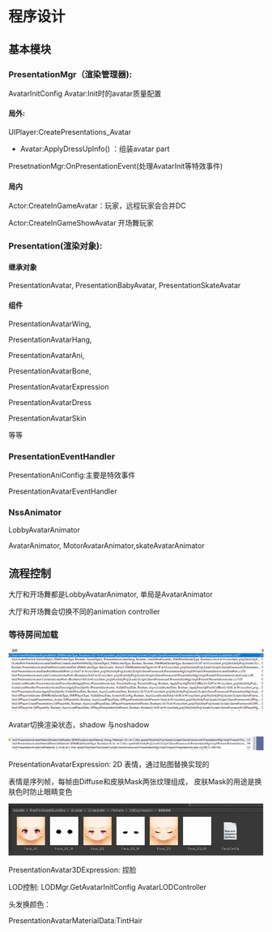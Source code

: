 # 程序设计

## 基本模块

### PresentationMgr（渲染管理器\):

AvatarInitConfig Avatar:Init时的avatar质量配置

#### 局外:

UIPlayer:CreatePresentations\_Avatar

* Avatar:ApplyDressUpInfo\(\) ：组装avatar part

PresetnationMgr:OnPresentationEvent\(处理AvatarInit等特效事件\)

#### 局内

Actor:CreateInGameAvatar：玩家，远程玩家会合并DC

Actor:CreateInGameShowAvatar 开场舞玩家

### Presentation\(渲染对象\):

#### 继承对象

PresentationAvatar, PresentationBabyAvatar, PresentationSkateAvatar

#### 组件

PresentationAvatarWing,

PresentationAvatarHang,

PresentationAvatarAni,

PresentationAvatarBone,

PresentationAvatarExpression

PresentationAvatarDress

PresentationAvatarSkin

等等

### PresentationEventHandler

PresentationAniConfig:主要是特效事件

PresentationAvatarEventHandler

### NssAnimator

LobbyAvatarAnimator

AvatarAnimator, MotorAvatarAnimator,skateAvatarAnimator

## 流程控制

大厅和开场舞都是LobbyAvatarAnimator, 单局是AvatarAnimator

大厅和开场舞会切换不同的animation controller

### 等待房间加载

![&#x52A0;&#x8F7D;&#x5806;&#x6808;](../../../.gitbook/assets/image%20%28190%29.png)

Avatar切换渲染状态，shadow 与noshadow

![](../../../.gitbook/assets/image%20%28192%29.png)

PresentationAvatarExpression: 2D 表情，通过贴图替换实现的

表情是序列帧，每帧由Diffuse和皮肤Mask两张纹理组成， 皮肤Mask的用途是换肤色时防止眼睛变色

![](../../../.gitbook/assets/image%20%28194%29.png)

PresentationAvatar3DExpression: 捏脸

LOD控制: LODMgr.GetAvatarInitConfig AvatarLODController

头发换颜色：

PresentationAvatarMaterialData:TintHair



